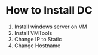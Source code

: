 # How to Install DC
1. Install windows server on VM
2. Install VMTools
3. Change IP to Static
4. Change Hostname
